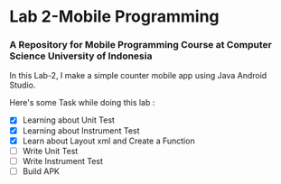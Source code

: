 # Lab 2-Mobile Programming
### A Repository for Mobile Programming Course at Computer Science University of Indonesia

In this Lab-2, I make a simple counter mobile app using Java Android Studio.

Here's some Task while doing this lab :
- [x] Learning about Unit Test
- [x] Learning about Instrument Test
- [x] Learn about Layout xml and Create a Function
- [ ] Write Unit Test
- [ ] Write Instrument Test
- [ ] Build APK
